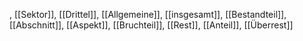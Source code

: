 , [[Sektor]], [[Drittel]], [[Allgemeine]], [[insgesamt]], [[Bestandteil]], [[Abschnitt]], [[Aspekt]], [[Bruchteil]], [[Rest]], [[Anteil]], [[Überrest]]